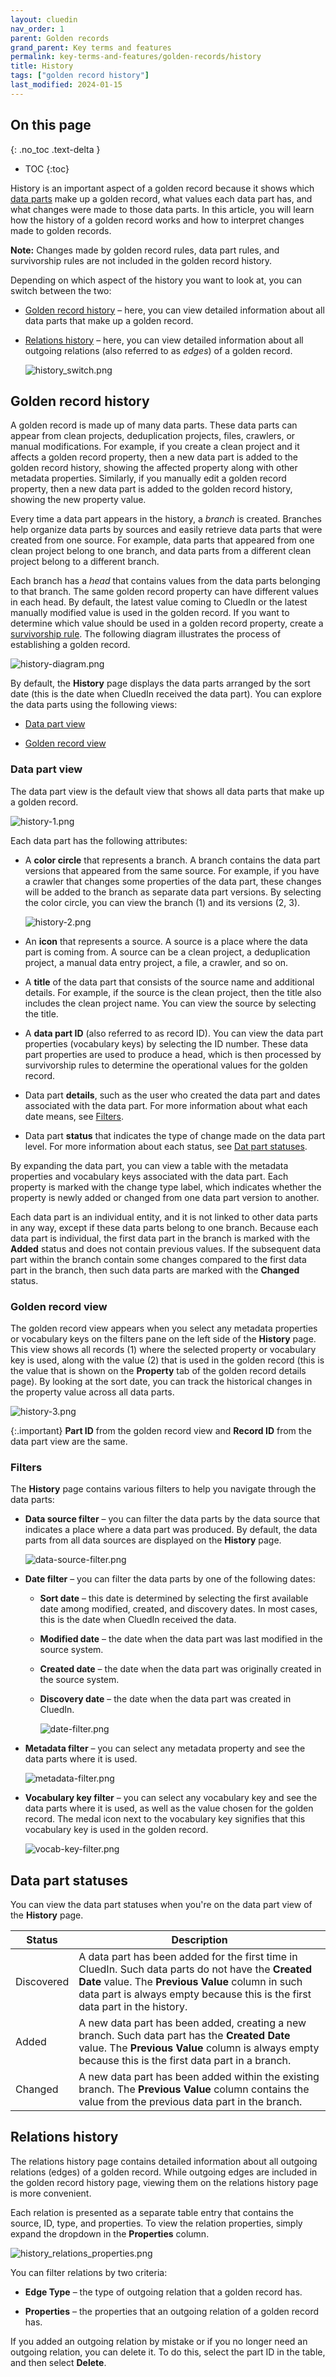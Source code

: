 ```yaml
---
layout: cluedin
nav_order: 1
parent: Golden records
grand_parent: Key terms and features
permalink: key-terms-and-features/golden-records/history
title: History
tags: ["golden record history"]
last_modified: 2024-01-15
---
```

## On this page
{: .no_toc .text-delta }
- TOC
{:toc}

History is an important aspect of a golden record because it shows which [data parts](/key-terms-and-features/data-life-cycle) make up a golden record, what values each data part has, and what changes were made to those data parts. In this article, you will learn how the history of a golden record works and how to interpret changes made to golden records.

**Note:** Changes made by golden record rules, data part rules, and survivorship rules are not included in the golden record history.

Depending on which aspect of the history you want to look at, you can switch between the two:

- [Golden record history](#golden-record-history) – here, you can view detailed information about all data parts that make up a golden record.

- [Relations history](#relations-history) – here, you can view detailed information about all outgoing relations (also referred to as _edges_) of a golden record.

    ![history_switch.png](../../assets/images/golden-records/history_switch.png)

## Golden record history

A golden record is made up of many data parts. These data parts can appear from clean projects, deduplication projects, files, crawlers, or manual modifications. For example, if you create a clean project and it affects a golden record property, then a new data part is added to the golden record history, showing the affected property along with other metadata properties. Similarly, if you manually edit a golden record property, then a new data part is added to the golden record history, showing the new property value.

Every time a data part appears in the history, a _branch_ is created. Branches help organize data parts by sources and easily retrieve data parts that were created from one source. For example, data parts that appeared from one clean project belong to one branch, and data parts from a different clean project belong to a different branch.

Each branch has a _head_ that contains values from the data parts belonging to that branch. The same golden record property can have different values in each head. By default, the latest value coming to CluedIn or the latest manually modified value is used in the golden record. If you want to determine which value should be used in a golden record property, create a [survivorship rule](/management/rules). The following diagram illustrates the process of establishing a golden record.

![history-diagram.png](../../assets/images/key-terms-and-features/history-diagram.png)

By default, the **History** page displays the data parts arranged by the sort date (this is the date when CluedIn received the data part). You can explore the data parts using the following views:

- [Data part view](#data-part-view)

- [Golden record view](#golden-record-view)

### Data part view

The data part view is the default view that shows all data parts that make up a golden record.

![history-1.png](../../assets/images/key-terms-and-features/history-1.png)

Each data part has the following attributes:

- A **color circle** that represents a branch. A branch contains the data part versions that appeared from the same source. For example, if you have a crawler that changes some properties of the data part, these changes will be added to the branch as separate data part versions. By selecting the color circle, you can view the branch (1) and its versions (2, 3).

    ![history-2.png](../../assets/images/key-terms-and-features/history-2.png)

- An **icon** that represents a source. A source is a place where the data part is coming from. A source can be a clean project, a deduplication project, a manual data entry project, a file, a crawler, and so on.

- A **title** of the data part that consists of the source name and additional details. For example, if the source is the clean project, then the title also includes the clean project name. You can view the source by selecting the title.

- A **data part ID** (also referred to as record ID). You can view the data part properties (vocabulary keys) by selecting the ID number. These data part properties are used to produce a head, which is then processed by survivorship rules to determine the operational values for the golden record.

- Data part **details**, such as the user who created the data part and dates associated with the data part. For more information about what each date means, see [Filters](#filters).

- Data part **status** that indicates the type of change made on the data part level. For more information about each status, see [Dat part statuses](#data-part-statuses).

By expanding the data part, you can view a table with the metadata properties and vocabulary keys associated with the data part. Each property is marked with the change type label, which indicates whether the property is newly added or changed from one data part version to another.

Each data part is an individual entity, and it is not linked to other data parts in any way, except if these data parts belong to one branch. Because each data part is individual, the first data part in the branch is marked with the **Added** status and does not contain previous values. If the subsequent data part within the branch contain some changes compared to the first data part in the branch, then such data parts are marked with the **Changed** status.

### Golden record view

The golden record view appears when you select any metadata properties or vocabulary keys on the filters pane on the left side of the **History** page. This view shows all records (1) where the selected property or vocabulary key is used, along with the value (2) that is used in the golden record (this is the value that is shown on the **Property** tab of the golden record details page). By looking at the sort date, you can track the historical changes in the property value across all data parts.

![history-3.png](../../assets/images/key-terms-and-features/history-3.png)

{:.important}
**Part ID** from the golden record view and **Record ID** from the data part view are the same.

### Filters

The **History** page contains various filters to help you navigate through the data parts:

- **Data source filter** – you can filter the data parts by the data source that indicates a place where a data part was produced. By default, the data parts from all data sources are displayed on the **History** page.

    ![data-source-filter.png](../../assets/images/golden-records/data-source-filter.png)

- **Date filter** – you can filter the data parts by one of the following dates:

    - **Sort date** – this date is determined by selecting the first available date among modified, created, and discovery dates. In most cases, this is the date when CluedIn received the data.

    - **Modified date** – the date when the data part was last modified in the source system.

    - **Created date** – the date when the data part was originally created in the source system.

    - **Discovery date** – the date when the data part was created in CluedIn.

        ![date-filter.png](../../assets/images/golden-records/date-filter.png)

- **Metadata filter** – you can select any metadata property and see the data parts where it is used.

    ![metadata-filter.png](../../assets/images/golden-records/metadata-filter.png)

- **Vocabulary key filter** – you can select any vocabulary key and see the data parts where it is used, as well as the value chosen for the golden record. The medal icon next to the vocabulary key signifies that this vocabulary key is used in the golden record.

    ![vocab-key-filter.png](../../assets/images/golden-records/vocab-key-filter.png)

## Data part statuses

You can view the data part statuses when you're on the data part view of the **History** page.

| Status | Description |
|--|--|
| Discovered | A data part has been added for the first time in CluedIn. Such data parts do not have the **Created Date** value. The **Previous Value** column in such data part is always empty because this is the first data part in the history.|
| Added | A new data part has been added, creating a new branch. Such data part has the **Created Date** value. The **Previous Value** column is always empty because this is the first data part in a branch. |
| Changed | A new data part has been added within the existing branch. The **Previous Value** column contains the value from the previous data part in the branch. |

## Relations history

The relations history page contains detailed information about all outgoing relations (edges) of a golden record. While outgoing edges are included in the golden record history page, viewing them on the relations history page is more convenient.

Each relation is presented as a separate table entry that contains the source, ID, type, and properties. To view the relation properties, simply expand the dropdown in the **Properties** column.

![history_relations_properties.png](../../assets/images/golden-records/history_relations_properties.png)

You can filter relations by two criteria:

- **Edge Type** – the type of outgoing relation that a golden record has.

- **Properties** – the properties that an outgoing relation of a golden record has.

If you added an outgoing relation by mistake or if you no longer need an outgoing relation, you can delete it. To do this, select the part ID in the table, and then select **Delete**.